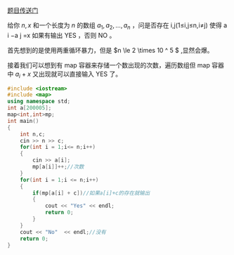 [题目传送门](https://www.luogu.com.cn/problem/AT_abc296_c)

给你 $n,x$ 和一个长度为 $n$ 的数组 $a_1,a_2,...,a_n$ ，问是否存在  i,j(1≤i,j≤n,i≠j) 使得 a i −a j =x 如果有输出 YES ，否则 NO 。

首先想到的是使用两重循环暴力，但是 $n \le 2 \times 10 ^ 5 $ ,显然会爆。

接着我们可以想到有 map 容器来存储一个数出现的次数，遍历数组但 map 容器中 $a_i + x$ 又出现就可以直接输入 YES 了。

```cpp
#include <iostream>
#include <map>
using namespace std;
int a[200005];
map<int,int>mp;
int main()
{
	int n,c;
	cin >> n >> c;
	for(int i = 1;i<= n;i++)
	{
		cin >> a[i];
		mp[a[i]]++;//次数
	}
	for(int i = 1;i <= n;i++)
	{
		if(mp[a[i] + c])//如果a[i]+c的存在就输出
		{
			cout << "Yes" << endl;
			return 0;
		}
	}
	cout << "No"  << endl;//没有
	return 0;
}
```
